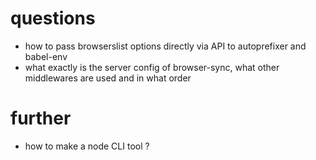 # questions

- how to pass browserslist options directly via API to autoprefixer and babel-env
- what exactly is the server config of browser-sync, what other middlewares are used and in what order

# further

- how to make a node CLI tool ?
